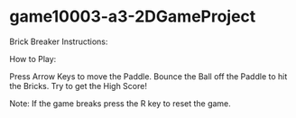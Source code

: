 # game10003-a3-2DGameProject

Brick Breaker Instructions:

How to Play:

Press Arrow Keys to move the Paddle.
Bounce the Ball off the Paddle to hit the Bricks. 
Try to get the High Score!

Note: If the game breaks press the R key to reset the game.
